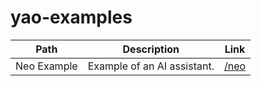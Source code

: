 # yao-examples

| Path        | Description                 | Link                                                         |
| ----------- | --------------------------- | ------------------------------------------------------------ |
| Neo Example | Example of an AI assistant. | [/neo](https://github.com/YaoApp/yao-examples/tree/main/neo) |
